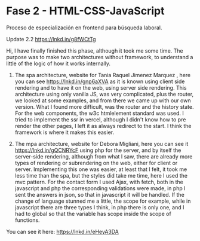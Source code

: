 # Fase 2 - HTML-CSS-JavaScript
Proceso de especialización en frontend para búsqueda laboral.

Update 2.2 https://lnkd.in/g8fWCtTg

Hi, I have finally finished this phase, although it took me some time. The purpose was to make two architectures without framework, to understand a little of the logic of how it works internally.

1. The spa architecture, website for Tania Raquel Jimenez Marquez , here you can see https://lnkd.in/gnp6aXVA as it is known using client side rendering and to have it on the web, using server side rendering. This architecture using only vanilla JS, was very complicated, plus the router, we looked at some examples, and from there we came up with our own version. What I found more difficult, was the router and the history state. For the web components, the w3c htmlelement standard was used. 
I tried to implement the ssr in vercel, although I didn't know how to pre render the other pages, I left it as always redirect to the start.  I think the framework is where it makes this easier. 

2. The mpa architecture, website for Debora Migliani, here you can see it https://lnkd.in/gQCNRYcF using php for the server, and by itself the server-side rendering, although from what I saw, there are already more types of rendering or subrendering on the web, either for client or server. Implementing this one was easier, at least that I felt, it took me less time than the spa, but the styles did take me time, here I used the mvc pattern. For the contact form I used Ajax, with fetch, both in the javascript and php the corresponding validations were made, in php I sent the answers in json, so that in javascript it will be handled. If the change of language stunned me a little, the scope for example, while in javascript there are three types I think, in php there is only one, and I had to global so that the variable has scope inside the scope of functions. 

You can see it here: https://lnkd.in/eHeyA3DA
